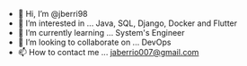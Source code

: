- 👋 Hi, I’m @jberri98
- 👀 I’m interested in ... Java, SQL, Django, Docker and Flutter
- 🌱 I’m currently learning ... System's Engineer
- 💞️ I’m looking to collaborate on ... DevOps
- 📫 How to contact me ... jaberrio007@gmail.com

<!---
jberri98/jberri98 is a ✨ special ✨ repository because its `README.md` (this file) appears on your GitHub profile.
You can click the Preview link to take a look at your changes.
--->
